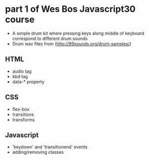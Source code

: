 # part 1 of Wes Bos Javascript30 course
- A simple drum kit where pressing keys along middle of keyboard correspond to different drum sounds
- Drum wav files from (http://99sounds.org/drum-samples/)

## HTML
* audio tag
* kbd tag
* data-* property

## CSS
* flex-box
* transitions
* transforms

## Javascript
* 'keydown' and 'transitionend' events
* adding/removing classes